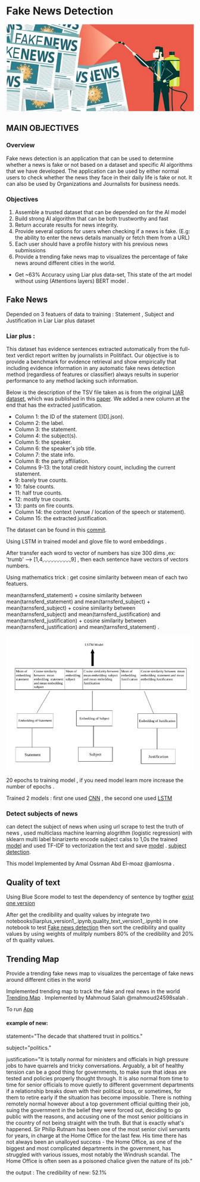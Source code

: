# Fake News Detection

![](https://github.com/smara97/Fake-News-Detection/blob/master/fakenews.png)

## MAIN OBJECTIVES

### Overview

Fake news detection is an application that can be used to determine whether a news is fake
or not based on a dataset and specific AI algorithms that we have developed. The
application can be used by either normal users to check whether the news they face in their
daily life is fake or not. It can also be used by Organizations and Journalists for business
needs.

### Objectives

1. Assemble a trusted dataset that can be depended on for the AI model
2. Build strong AI algorithm that can be both trustworthy and fast
3. Return accurate results for news integrity.
4. Provide several options for users when checking if a news is fake. (E.g: the ability to
enter the news details manually or fetch them from a URL)
5. Each user should have a profile history with his previous news submissions
6. Provide a trending fake news map to visualizes the percentage of fake news around
different cities in the world.

- Get ~63% Accuracy using Liar plus data-set, This state of the art  model without using (Attentions layers) BERT model .

## Fake News

Depended on 3 featuers of data to training : Statement , Subject and Justification in Liar Liar plus dataset 


### Liar plus :

This dataset has evidence sentences extracted automatically from the full-text verdict report written by journalists in Politifact. Our objective is to provide a benchmark for evidence retrieval and show empirically that including evidence information in any automatic fake news detection method (regardless of features or classifier) always results in superior performance to any method lacking such information.

Below is the description of the TSV file taken as is from the original [LIAR dataset](https://www.aclweb.org/anthology/W18-5513/), which was published in this [paper](https://www.aclweb.org/anthology/P17-2067/). We added a new column at the end that has the extracted justification.

- Column 1: the ID of the statement ([ID].json).
- Column 2: the label.
- Column 3: the statement.
- Column 4: the subject(s).
- Column 5: the speaker.
- Column 6: the speaker's job title.
- Column 7: the state info.
- Column 8: the party affiliation.
- Columns 9-13: the total credit history count, including the current statement.
- 9: barely true counts.
- 10: false counts.
- 11: half true counts.
- 12: mostly true counts.
- 13: pants on fire counts.
- Column 14: the context (venue / location of the speech or statement).
- Column 15: the extracted justification.

The dataset can be found in this [commit](https://github.com/smara97/FakeNews/tree/master/liar-plus).

Using LSTM in trained model and glove file to word embeddings .

After transfer each word to vector of numbers has size 300 dims ,ex:
'trumb' --> [1,4,.,.,.,.,.,.,.,.,.,9] , then each sentence have vectors of vectors numbers.

Using mathematics trick :
get cosine similarity between mean of each two featuers.

mean(tarnsferd_statement) + cosine similarity between mean(tarnsferd_statement) and mean(tarnsferd_subject) + mean(tarnsferd_subject) + cosine similarity between mean(tarnsferd_subject) and mean(tarnsferd_justification) and mean(tarnsferd_justification) + cosine similarity between mean(tarnsferd_justification) and mean(tarnsferd_statement) .

![](https://github.com/smara97/Fake-News-Detection/blob/master/model_desgin.png)

20 epochs to training model , if you need model learn more increase the number of epochs .

Trained 2 models : first one used [CNN](https://github.com/smara97/Fake-News-Detection/blob/master/Train/fake_new_detection-CNN.ipynb) , the second one used [LSTM](https://github.com/smara97/Fake-News-Detection/blob/master/Train/fake_news_detection_lstm.ipynb)



### Detect subjects of news 

can detect the subject of news when using url scrape to test the truth of news , used multiclass machine learning alogrithm (logistic regression) with sklearn multi label binarizerto encode subject calss to 1,0s the trained [model](https://github.com/smara97/Fake-News-Detection/blob/master/model.sav) and used TF-IDF to vectorization the text and save [model](https://github.com/smara97/Fake-News-Detection/blob/master/vectorize.sav) .
[subject detection](https://github.com/smara97/Fake-News-Detection/blob/master/subject_predict.py).

This model Implemented by Amal Ossman Abd El-moaz @amlosma .


## Quality of text 

Using Blue Score model to test the dependency of sentence by togther 
[exist one version](https://github.com/smara97/Fake-News-Detection/blob/master/1st%20version/quality_text_version1_.ipynb)

After get the credibility and quality values by integrate two notebooks(liarplus_version1_.ipynb,quality_text_version1_.ipynb) in one notebook to test [Fake news detection](https://github.com/smara97/Fake-News-Detection/blob/master/fake_news_detection.ipynb)
then sort the credibility and quality values by using weights of mulitply numbers 80% of the credibility and 20% of th quality values.



## Trending Map
Provide a trending fake news map to visualizes the percentage of fake news around different cities in the world 

Implemented trending map to track the fake and real news in the world [Trending Map](https://github.com/smara97/Fake-News-Detection/tree/master/trending) .
Implemented by Mahmoud Salah @mahmoud24598salah .


To run [App](https://github.com/smara97/Fake-News-Detection/blob/master/app.py)

#### example of new:

statement="The decade that shattered trust in politics."

subject="politics."

justification="It is totally normal for ministers and officials in high pressure jobs to have quarrels and tricky conversations.
Arguably, a bit of healthy tension can be a good thing for governments, to make sure that ideas are tested and policies properly thought through.
It is also normal from time to time for senior officials to move quietly to different government departments if a relationship breaks down with their political boss, or sometimes, for them to retire early if the situation has become impossible.
There is nothing remotely normal however about a top government official quitting their job, suing the government in the belief they were forced out, deciding to go public with the reasons, and accusing one of the most senior politicians in the country of not being straight with the truth.
But that is exactly what's happened. Sir Philip Rutnam has been one of the most senior civil servants for years, in charge at the Home Office for the last few.
His time there has not always been an unalloyed success - the Home Office, as one of the biggest and most complicated departments in the government, has struggled with various issues, most notably the Windrush scandal. The Home Office is often seen as a poisoned chalice given the nature of its job."

the output : The credibility of new: 52.1%
